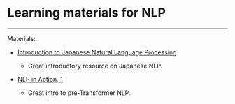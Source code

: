 # Learning materials for NLP

---

Materials:

* [Introduction to Japanese Natural Language Processing](https://github.com/gbih/nlp/tree/main/ja_nlp_book)
	- Great introductory resource on Japanese NLP.

* [NLP in Action, 1](https://github.com/gbih/nlp/tree/main/nlp_in_action)
	- Great intro to pre-Transformer NLP.
